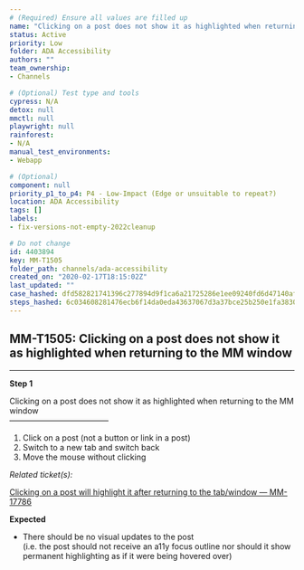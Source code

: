 ```yaml
---
# (Required) Ensure all values are filled up
name: "Clicking on a post does not show it as highlighted when returning to the MM window"
status: Active
priority: Low
folder: ADA Accessibility
authors: ""
team_ownership: 
- Channels

# (Optional) Test type and tools
cypress: N/A
detox: null
mmctl: null
playwright: null
rainforest: 
- N/A
manual_test_environments: 
- Webapp

# (Optional)
component: null
priority_p1_to_p4: P4 - Low-Impact (Edge or unsuitable to repeat?)
location: ADA Accessibility
tags: []
labels: 
- fix-versions-not-empty-2022cleanup

# Do not change
id: 4403894
key: MM-T1505
folder_path: channels/ada-accessibility
created_on: "2020-02-17T18:15:02Z"
last_updated: ""
case_hashed: dfd582821741396c277894d9f1ca6a21725286e1ee09240fd6d47140af47d1d924c8e9137964f49d53de882ff2ee38c5
steps_hashed: 6c034608281476ecb6f14da0eda43637067d3a37bce25b250e1fa38302c4ee987c4adcd58c272d184cd4ebd2b5e58c2d
---
```


## MM-T1505: Clicking on a post does not show it as highlighted when returning to the MM window

---

**Step 1**

Clicking on a post does not show it as highlighted when returning to the MM window\
–––––––––––––––––––––––––

1. Click on a post (not a button or link in a post)
2. Switch to a new tab and switch back
3. Move the mouse without clicking

_Related ticket(s):_

[Clicking on a post will highlight it after returning to the tab/window — MM-17786](https://mattermost.atlassian.net/browse/MM-17786)

**Expected**

- There should be no visual updates to the post
  \
  (i.e. the post should not receive an a11y focus outline nor should it show permanent highlighting as if it were being hovered over)
